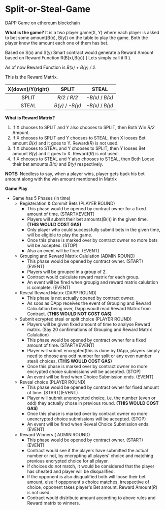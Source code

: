 # Split-or-Steal-Game
DAPP Game on ethereum blockchain

**What is the game?**
It is a two player game(X, Y) where each player is asked to bet some amount(B(x), B(y)) on the table to play the game.
Both the player know the amount each one of them has bet.

Based on S(x) and S(y) Smart contract would generate a Reward Amount based on Reward Function R(B(x),B(y)) ( Lets simply call it R ).

As of now Reward Function is *B(x) + B(y) / 2*.

This is the Reward Matrix.

X(down)/Y(right) | SPLIT | STEAL
:---: | :---: | :---:
SPLIT | *R/2* / *R/2* | *-B(x)* / *B(x)* 
STEAL | *B(y)* / *-B(y)* | *-B(x)* / *B(y)* 


**What is Reward Matrix?**
1. If X chooses to SPLIT and Y also chooses to SPLIT, then Both Win *R/2* Amount.
2. If X chooses to SPLIT and Y chooses to STEAL, then X looses Bet amount *B(x)* and it goes to Y. Reward(*R*) is not used.
3. If X chooses to STEAL and Y chooses to SPLIT, then Y looses Bet amount *B(y)* and it goes to X. Reward(*R*) is not used.
4. If X chooses to STEAL and Y also chooses to STEAL, then Both Loose their bet amounts *B(x)* and *B(y)* respectively.

**NOTE:**
Needless to say, when a player wins, player gets back his bet amount along with the win amount mentioned in Matrix

**Game Play**
- Game has 5 Phases (in time)
  - Registeration & Commit Bets (PLAYER ROUND)
    - This phase would be opened by contract owner for a fixed amount of time. (START)(EVENT)
    - Players will submit their bet amounts(B(i)) in the given time. **(THIS WOULD COST GAS)**
    - Only player who could successfully submit bets in the given time, will be eligible to play the game.
    - Once this phase is marked over by contract owner no more bets will be accepted. (STOP)
    - Also an event will be fired. (EVENT)
  - Grouping and Reward Matrix Calulation (ADMIN ROUND)
    - This phase would be opened by contract owner. (START)(EVENT)
    - Players will be grouped in a group of 2.
    - Contract would calculate reward matrix for each group.
    - An event will be fired when groupig and reward matrix calulation is complete. (EVENT)
  - Reveal Reward Matrix (DAPP ROUND)
    - This phase is not actually opened by contract owner.
    - As soos as DApp receives the event of Grouping and Reward Calculation being over, Dapp woudl read Reward Matrix from Contract.  **(THIS WOULD NOT COST GAS)**
  - Submit ecrypted steal or split choice (PLAYER ROUND)
    - Players will be given fixed amount of time to analyse Reward matrix. (Say 20 confirmations of Grouping and Reward Matrix Calulation)
    - This phase would be opened by contract owner for a fixed amount of time. (START)(EVENT) 
    - Player will submit encrypted(this is done by DApp, players simply need to choose any odd number for split or any even number steal) choices. **(THIS WOULD COST GAS)**
    - Once this phase is marked over by contract owner no more encrypted choice submissions will be accepted. (STOP)
    - An event will be fired when Choice Submission ends. (EVENT)
  - Reveal choice  (PLAYER ROUND)
    - This phase would be opened by contract owner for fixed amount of time. (START)(EVENT) 
    - Player will submit unencrypted choice, i.e. the number (even or odd) they actually chose in previous round. **(THIS WOULD COST GAS)**
    - Once this phase is marked over by contract owner no more unencrypted choice submissions will be accepted. (STOP)
    - An event will be fired when Reveal Choice Submission ends. (EVENT)
  - Reward Winners ( ADMIN ROUND)
    - This phase would be opened by contract owner. (START)(EVENT)   
    - Contract would see if the players have submitted the actual number or not, by encrypting all players' choice and matching previous encrypted choice for all player.
    - If choices do not match, It would be considered that the player has cheated and player will be disqualified.
    - If the opponent is also disqualified both will loose their bet amount, else if oppponent's choice matches, irrespective of choice, opponent takes player's Bet amount. Reward Amount(*R*) is not used.
    - Contract would distribute amount according to above rules and Reward matrix to winners.

